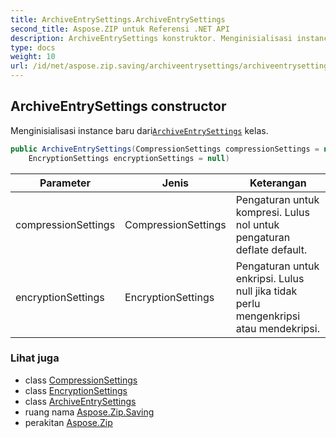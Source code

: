 ```yaml
---
title: ArchiveEntrySettings.ArchiveEntrySettings
second_title: Aspose.ZIP untuk Referensi .NET API
description: ArchiveEntrySettings konstruktor. Menginisialisasi instance baru dariArchiveEntrySettings kelas.
type: docs
weight: 10
url: /id/net/aspose.zip.saving/archiveentrysettings/archiveentrysettings/
---
```

## ArchiveEntrySettings constructor

Menginisialisasi instance baru dari[`ArchiveEntrySettings`](../) kelas.

```csharp
public ArchiveEntrySettings(CompressionSettings compressionSettings = null, 
    EncryptionSettings encryptionSettings = null)
```

| Parameter | Jenis | Keterangan |
| --- | --- | --- |
| compressionSettings | CompressionSettings | Pengaturan untuk kompresi. Lulus nol untuk pengaturan deflate default. |
| encryptionSettings | EncryptionSettings | Pengaturan untuk enkripsi. Lulus null jika tidak perlu mengenkripsi atau mendekripsi. |

### Lihat juga

* class [CompressionSettings](../../compressionsettings/)
* class [EncryptionSettings](../../encryptionsettings/)
* class [ArchiveEntrySettings](../)
* ruang nama [Aspose.Zip.Saving](../../archiveentrysettings/)
* perakitan [Aspose.Zip](../../../)


